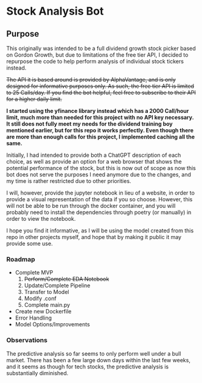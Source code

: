 # Stock Analysis Bot

## Purpose

This originally was intended to be a full dividend growth stock picker based on Gordon Growth, but due to limitations of the free tier API, I decided to repurpose the code to help perform analysis of individual stock tickers instead.<p>

~~The API it is based around is provided by AlphaVantage, and is only designed for informative purposes only.  As such, the free tier API is limited to 25 Calls/day.  If you find the bot helpful, feel free to subscribe to their API for a higher daily limit.~~<p>

**I started using the yfinance library instead which has a 2000 Call/hour limit, much more than needed for this project with no API key necessary.  It still does not fully meet my needs for the dividend training boy mentioned earlier, but for this repo it works perfectly.  Even though there are more than enough calls for this project, I implemented caching all the same.**<p>

Initially, I had intended to provide both a ChatGPT description of each choice, as well as provide an option for a web browser that shows the potential performance of the stock, but this is now out of scope as now this bot does not serve the purposes I need anymore due to the changes, and my time is rather restricted due to other priorities.<p>

I will, however, provide the jupyter notebook in lieu of a website, in order to provide a visual representation of the data if you so choose.  However, this will not be able to be run through the docker container, and you will probably need to install the dependencies through poetry (or manually) in order to view the notebook.<p>

I hope you find it informative, as I will be using the model created from this repo in other projects myself, and hope that by making it public it may provide some use.<p>

### Roadmap
- Complete MVP
    1. ~~Perform/Complete EDA Notebook~~
    2. Update/Complete Pipeline
    3. Transfer to Model
    4. Modify .conf
    5. Complete main.py
- Create new Dockerfile
- Error Handling
- Model Options/Improvements

### Observations

The predictive analysis so far seems to only perform well under a bull market.  There has been a few large down days within the last few weeks, and it seems as though for tech stocks, the predictive analysis is substantially diminished.

